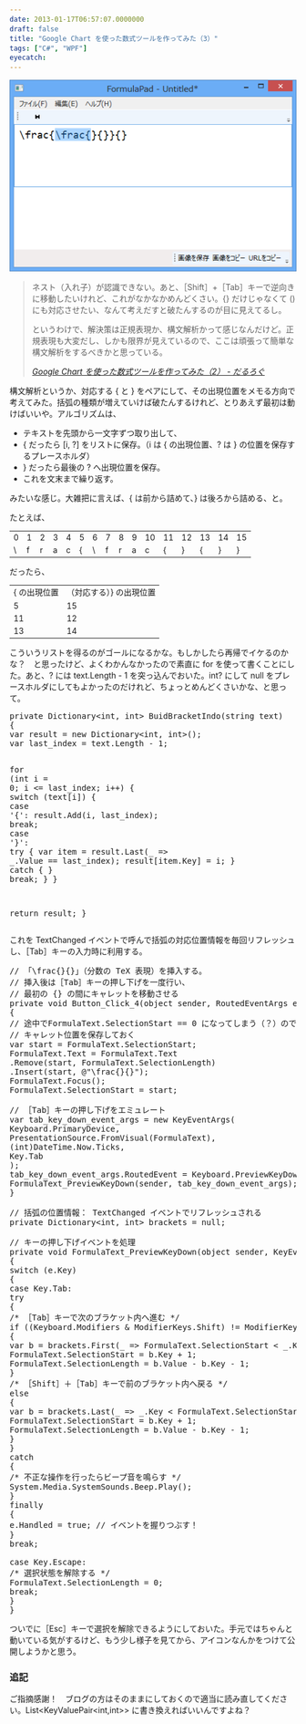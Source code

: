 ```yaml
---
date: 2013-01-17T06:57:07.0000000
draft: false
title: "Google Chart を使った数式ツールを作ってみた（3）"
tags: ["C#", "WPF"]
eyecatch: 
---
```

<p><span itemscope itemtype="http://schema.org/Photograph"><img src="20130115205946.png" alt="f:id:daruyanagi:20130115205946p:plain" title="f:id:daruyanagi:20130115205946p:plain" class="hatena-fotolife" itemprop="image"></span><br />
</p>

<blockquote cite="https://blog.daruyanagi.jp/entry/2013/01/15/210406">
<p>ネスト（入れ子）が認識できない。あと、［Shift］+［Tab］キーで逆向きに移動したいけれど、これがなかなかめんどくさい。{} だけじゃなくて () にも対応させたい、なんて考えだすと破たんするのが目に見えてるし。</p><p>というわけで、解決策は正規表現か、構文解析かって感じなんだけど。正規表現も大変だし、しかも限界が見えているので、ここは頑張って簡単な構文解析をするべきかと思っている。</p>

<cite><a href="https://blog.daruyanagi.jp/entry/2013/01/15/210406">Google Chart &#x3092;&#x4F7F;&#x3063;&#x305F;&#x6570;&#x5F0F;&#x30C4;&#x30FC;&#x30EB;&#x3092;&#x4F5C;&#x3063;&#x3066;&#x307F;&#x305F;&#xFF08;2&#xFF09; - &#x3060;&#x308B;&#x308D;&#x3050;</a></cite>
</blockquote>
<p>構文解析というか、対応する { と } をペアにして、その出現位置をメモる方向で考えてみた。括弧の種類が増えていけば破たんするけれど、とりあえず最初は動けばいいや。アルゴリズムは、</p>

<ul>
<li>テキストを先頭から一文字ずつ取り出して、</li>
<li>{ だったら [i, ?] をリストに保存。（i は { の出現位置、? は } の位置を保存するプレースホルダ）</li>
<li>} だったら最後の ? へ出現位置を保存。</li>
<li>これを文末まで繰り返す。</li>
</ul><p>みたいな感じ。大雑把に言えば、{ は前から詰めて、} は後ろから詰める、と。</p><p>たとえば、</p>

<table>
<tr>
<td>0</td>
<td>1</td>
<td>2</td>
<td>3</td>
<td>4</td>
<td>5</td>
<td>6</td>
<td>7</td>
<td>8</td>
<td>9</td>
<td>10</td>
<td>11</td>
<td>12</td>
<td>13</td>
<td>14</td>
<td>15</td>
</tr>
<tr>
<td>\</td>
<td>f</td>
<td>r</td>
<td>a</td>
<td>c</td>
<td>{</td>
<td>\</td>
<td>f</td>
<td>r</td>
<td>a</td>
<td>c</td>
<td>{</td>
<td>}</td>
<td>{</td>
<td>}</td>
<td>}</td>
</tr>
</table><p>だったら、</p>

<table>
<tr>
<td>{ の出現位置</td>
<td>（対応する）} の出現位置</td>
</tr>
<tr>
<td>5</td>
<td>15</td>
</tr>
<tr>
<td>11</td>
<td>12</td>
</tr>
<tr>
<td>13</td>
<td>14</td>
</tr>
</table><p>こういうリストを得るのがゴールになるかな。もしかしたら再帰でイケるのかな？　と思ったけど、よくわかんなかったので素直に for を使って書くことにした。あと、? には text.Length - 1 を突っ込んでおいた。int? にして null をプレースホルダにしてもよかったのだけれど、ちょっとめんどくさいかな、と思って。</p>
<pre class="code lang-cs" data-lang="cs" data-unlink><span class="synType">private</span> Dictionary&lt;<span class="synType">int</span>, <span class="synType">int</span>&gt; BuidBracketIndo(<span class="synType">string</span> text)
{
var result = <span class="synStatement">new</span> Dictionary&lt;<span class="synType">int</span>, <span class="synType">int</span>&gt;();
var last_index = text.Length - <span class="synConstant">1</span>;

<span class="synStatement">for</span> (<span class="synType">int</span> i = <span class="synConstant">0</span>; i &lt;= last_index; i++)
{
<span class="synStatement">switch</span> (text[i])
{
<span class="synStatement">case</span> <span class="synConstant">'{'</span>:
result.Add(i, last_index);
<span class="synStatement">break</span>;
<span class="synStatement">case</span> <span class="synConstant">'}'</span>:
<span class="synStatement">try</span>
{
var item = result.Last(_ =&gt; _.Value == last_index);
result[item.Key] = i;
}
<span class="synStatement">catch</span> { }
<span class="synStatement">break</span>;
}
}

<span class="synStatement">return</span> result;
}
</pre><p>これを TextChanged イベントで呼んで括弧の対応位置情報を毎回リフレッシュし、［Tab］キーの入力時に利用する。</p>
<pre class="code lang-cs" data-lang="cs" data-unlink><span class="synComment">// 「\frac{}{}」（分数の TeX 表現）を挿入する。</span>
<span class="synComment">// 挿入後は［Tab］キーの押し下げを一度行い、</span>
<span class="synComment">// 最初の {} の間にキャレットを移動させる</span>
<span class="synType">private</span> <span class="synType">void</span> Button_Click_4(<span class="synType">object</span> sender, RoutedEventArgs e)
{
<span class="synComment">// 途中でFormulaText.SelectionStart == 0 になってしまう（？）ので</span>
<span class="synComment">// キャレット位置を保存しておく</span>
var start = FormulaText.SelectionStart;
FormulaText.Text = FormulaText.Text
.Remove(start, FormulaText.SelectionLength)
.Insert(start, <span class="synSpecial">@</span><span class="synConstant">&quot;\frac{}{}&quot;</span>);
FormulaText.Focus();
FormulaText.SelectionStart = start;

<span class="synComment">// ［Tab］キーの押し下げをエミュレート</span>
var tab_key_down_event_args = <span class="synStatement">new</span> KeyEventArgs(
Keyboard.PrimaryDevice,
PresentationSource.FromVisual(FormulaText),
(<span class="synType">int</span>)DateTime.Now.Ticks,
Key.Tab
);
tab_key_down_event_args.RoutedEvent = Keyboard.PreviewKeyDownEvent;
FormulaText_PreviewKeyDown(sender, tab_key_down_event_args);
}

<span class="synComment">// 括弧の位置情報： TextChanged イベントでリフレッシュされる</span>
<span class="synType">private</span> Dictionary&lt;<span class="synType">int</span>, <span class="synType">int</span>&gt; brackets = <span class="synConstant">null</span>;

<span class="synComment">// キーの押し下げイベントを処理</span>
<span class="synType">private</span> <span class="synType">void</span> FormulaText_PreviewKeyDown(<span class="synType">object</span> sender, KeyEventArgs e)
{
<span class="synStatement">switch</span> (e.Key)
{
<span class="synStatement">case</span> Key.Tab:
<span class="synStatement">try</span>
{
<span class="synComment">/* ［Tab］キーで次のブラケット内へ進む */</span>
<span class="synStatement">if</span> ((Keyboard.Modifiers &amp; ModifierKeys.Shift) != ModifierKeys.Shift)
{
var b = brackets.First(_ =&gt; FormulaText.SelectionStart &lt; _.Key);
FormulaText.SelectionStart = b.Key + <span class="synConstant">1</span>;
FormulaText.SelectionLength = b.Value - b.Key - <span class="synConstant">1</span>;
}
<span class="synComment">/* ［Shift］＋［Tab］キーで前のブラケット内へ戻る */</span>
<span class="synStatement">else</span>
{
var b = brackets.Last(_ =&gt; _.Key &lt; FormulaText.SelectionStart - <span class="synConstant">1</span>);
FormulaText.SelectionStart = b.Key + <span class="synConstant">1</span>;
FormulaText.SelectionLength = b.Value - b.Key - <span class="synConstant">1</span>;
}
}
<span class="synStatement">catch</span>
{
<span class="synComment">/* 不正な操作を行ったらビープ音を鳴らす */</span>
System.Media.SystemSounds.Beep.Play();
}
<span class="synStatement">finally</span>
{
e.Handled = <span class="synConstant">true</span>; <span class="synComment">// イベントを握りつぶす！</span>
}
<span class="synStatement">break</span>;

<span class="synStatement">case</span> Key.Escape:
<span class="synComment">/* 選択状態を解除する */</span>
FormulaText.SelectionLength = <span class="synConstant">0</span>;
<span class="synStatement">break</span>;
}
}
</pre><p>ついでに［Esc］キーで選択を解除できるようにしておいた。手元ではちゃんと動いている気がするけど、もう少し様子を見てから、アイコンなんかをつけて公開しようかと思う。</p>

<div class="section">
<h3>追記</h3>
<p><script>    window.twttr = (function(d, s, id) {        var js, fjs = d.getElementsByTagName(s)[0],            t = window.twttr || {};        if (d.getElementById(id)) return t;        js = d.createElement(s);        js.id = id;        js.src = "https://platform.twitter.com/widgets.js";        fjs.parentNode.insertBefore(js, fjs);        t._e = [];        t.ready = function(f) {            t._e.push(f);        };        return t;    }(document, "script", "twitter-wjs"));</script><script>    twttr.ready(function (twttr) {        var el = document.getElementsByClassName('twitter-syntax-tweet-id-291670265044295681');        for (var i=0;i<el.length;i++) {            if (!!el[i].getAttribute('data-is-tweet-loaded')){                continue;            }            el[i].setAttribute('data-is-tweet-loaded', '1');            twttr.widgets.createTweet('291670265044295681',el[i],{});        }    });</script><div class="twitter-syntax-tweet-id-291670265044295681"></div><script>    window.twttr = (function(d, s, id) {        var js, fjs = d.getElementsByTagName(s)[0],            t = window.twttr || {};        if (d.getElementById(id)) return t;        js = d.createElement(s);        js.id = id;        js.src = "https://platform.twitter.com/widgets.js";        fjs.parentNode.insertBefore(js, fjs);        t._e = [];        t.ready = function(f) {            t._e.push(f);        };        return t;    }(document, "script", "twitter-wjs"));</script><script>    twttr.ready(function (twttr) {        var el = document.getElementsByClassName('twitter-syntax-tweet-id-291671521745846272');        for (var i=0;i<el.length;i++) {            if (!!el[i].getAttribute('data-is-tweet-loaded')){                continue;            }            el[i].setAttribute('data-is-tweet-loaded', '1');            twttr.widgets.createTweet('291671521745846272',el[i],{});        }    });</script><div class="twitter-syntax-tweet-id-291671521745846272"></div><script>    window.twttr = (function(d, s, id) {        var js, fjs = d.getElementsByTagName(s)[0],            t = window.twttr || {};        if (d.getElementById(id)) return t;        js = d.createElement(s);        js.id = id;        js.src = "https://platform.twitter.com/widgets.js";        fjs.parentNode.insertBefore(js, fjs);        t._e = [];        t.ready = function(f) {            t._e.push(f);        };        return t;    }(document, "script", "twitter-wjs"));</script><script>    twttr.ready(function (twttr) {        var el = document.getElementsByClassName('twitter-syntax-tweet-id-291672851386351616');        for (var i=0;i<el.length;i++) {            if (!!el[i].getAttribute('data-is-tweet-loaded')){                continue;            }            el[i].setAttribute('data-is-tweet-loaded', '1');            twttr.widgets.createTweet('291672851386351616',el[i],{});        }    });</script><div class="twitter-syntax-tweet-id-291672851386351616"></div><script>    window.twttr = (function(d, s, id) {        var js, fjs = d.getElementsByTagName(s)[0],            t = window.twttr || {};        if (d.getElementById(id)) return t;        js = d.createElement(s);        js.id = id;        js.src = "https://platform.twitter.com/widgets.js";        fjs.parentNode.insertBefore(js, fjs);        t._e = [];        t.ready = function(f) {            t._e.push(f);        };        return t;    }(document, "script", "twitter-wjs"));</script><script>    twttr.ready(function (twttr) {        var el = document.getElementsByClassName('twitter-syntax-tweet-id-291673084769992704');        for (var i=0;i<el.length;i++) {            if (!!el[i].getAttribute('data-is-tweet-loaded')){                continue;            }            el[i].setAttribute('data-is-tweet-loaded', '1');            twttr.widgets.createTweet('291673084769992704',el[i],{});        }    });</script><div class="twitter-syntax-tweet-id-291673084769992704"></div></p><p>ご指摘感謝！　ブログの方はそのままにしておくので適当に読み直してください。List&lt;KeyValuePair&lt;int,int&gt;&gt; に書き換えればいいんですよね？</p>

</div>